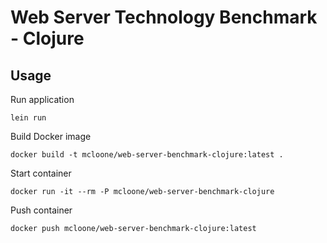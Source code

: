 # Web Server Technology Benchmark - Clojure

## Usage

Run application
```
lein run
```

Build Docker image
```
docker build -t mcloone/web-server-benchmark-clojure:latest .
```

Start container
```
docker run -it --rm -P mcloone/web-server-benchmark-clojure
```

Push container
```
docker push mcloone/web-server-benchmark-clojure:latest
```